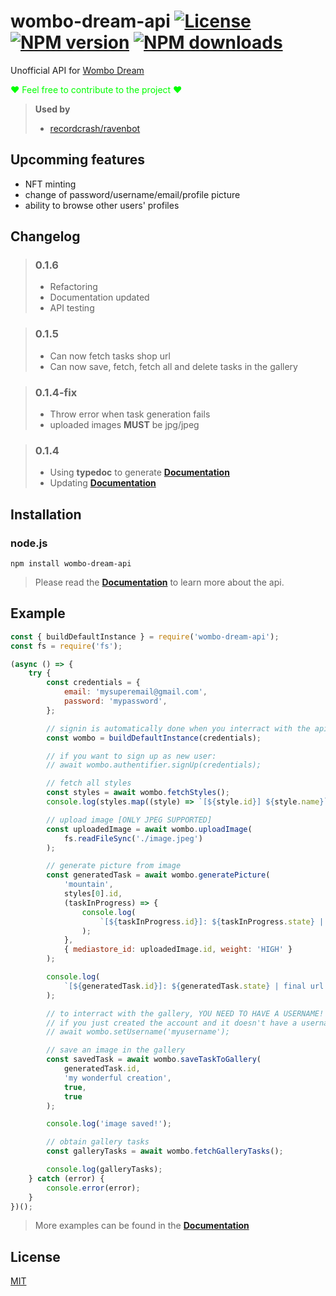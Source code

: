 # wombo-dream-api [![License][license-image]][license-url] [![NPM version][npm-image]][npm-url] [![NPM downloads][npm-downloads-image]][npm-downloads-url]

Unofficial API for [Wombo Dream](https://app.wombo.art)

<p style="color: lime;">❤ Feel free to contribute to the project ❤ </p>

> **Used by**
>
> - [recordcrash/ravenbot](https://github.com/recordcrash/ravenbot)

## Upcomming features

- NFT minting
- change of password/username/email/profile picture
- ability to browse other users' profiles

## Changelog

> ### 0.1.6
>
> - Refactoring
> - Documentation updated
> - API testing

> ### 0.1.5
>
> - Can now fetch tasks shop url
> - Can now save, fetch, fetch all and delete tasks in the gallery

> ### 0.1.4-fix
>
> - Throw error when task generation fails
> - uploaded images **MUST** be jpg/jpeg

> ### 0.1.4
>
> - Using **typedoc** to generate **[Documentation][documentation-url]**
> - Updating **[Documentation][documentation-url]**

## Installation

### node.js

    npm install wombo-dream-api

> Please read the
> **[Documentation][documentation-url]**
> to learn more about the api.

## Example

```javascript
const { buildDefaultInstance } = require('wombo-dream-api');
const fs = require('fs');

(async () => {
	try {
		const credentials = {
			email: 'mysuperemail@gmail.com',
			password: 'mypassword',
		};

		// signin is automatically done when you interract with the api if you pass credentials
		const wombo = buildDefaultInstance(credentials);

		// if you want to sign up as new user:
		// await wombo.authentifier.signUp(credentials);

		// fetch all styles
		const styles = await wombo.fetchStyles();
		console.log(styles.map((style) => `[${style.id}] ${style.name}`));

		// upload image [ONLY JPEG SUPPORTED]
		const uploadedImage = await wombo.uploadImage(
			fs.readFileSync('./image.jpeg')
		);

		// generate picture from image
		const generatedTask = await wombo.generatePicture(
			'mountain',
			styles[0].id,
			(taskInProgress) => {
				console.log(
					`[${taskInProgress.id}]: ${taskInProgress.state} | step: ${taskInProgress.photo_url_list.length}`
				);
			},
			{ mediastore_id: uploadedImage.id, weight: 'HIGH' }
		);

		console.log(
			`[${generatedTask.id}]: ${generatedTask.state} | final url: ${generatedTask.result?.final}`
		);

		// to interract with the gallery, YOU NEED TO HAVE A USERNAME!
		// if you just created the account and it doesn't have a username, set it with:
		// await wombo.setUsername('myusername');

		// save an image in the gallery
		const savedTask = await wombo.saveTaskToGallery(
			generatedTask.id,
			'my wonderful creation',
			true,
			true
		);

		console.log('image saved!');

		// obtain gallery tasks
		const galleryTasks = await wombo.fetchGalleryTasks();

		console.log(galleryTasks);
	} catch (error) {
		console.error(error);
	}
})();
```

> More examples can be found in the **[Documentation][documentation-url]**

## License

[MIT](LICENSE)

[documentation-url]: https://leopoldhub.github.io/wombo-dream-api/
[license-image]: https://img.shields.io/github/license/leopoldhub/wombo-dream-api.svg
[license-url]: https://github.com/leopoldhub/wombo-dream-api/blob/master/LICENSE
[npm-image]: https://img.shields.io/npm/v/wombo-dream-api.svg
[npm-url]: https://www.npmjs.com/package/wombo-dream-api
[npm-downloads-image]: https://img.shields.io/npm/dm/wombo-dream-api.svg
[npm-downloads-url]: https://www.npmjs.com/package/wombo-dream-api
